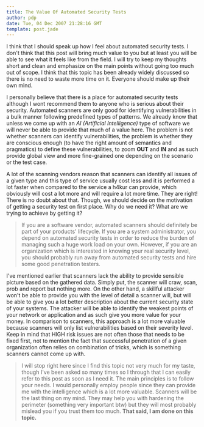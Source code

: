 ```yaml
---
title: The Value Of Automated Security Tests
author: pdp
date: Tue, 04 Dec 2007 21:28:16 GMT
template: post.jade
---
```


I think that I should speak up how I feel about automated security tests. I don't think that this post will bring much value to you but at least you will be able to see what it feels like from the field. I will try to keep my thoughts short and clean and emphasize on the main points without going too much out of scope. I think that this topic has been already widely discussed so there is no need to waste more time on it. Everyone should make up their own mind.

I personally believe that there is a place for automated security tests although I wont recommend them to anyone who is serious about their security. Automated scanners are only good for identifying vulnerabilities in a bulk manner following predefined types of patterns. We already know that unless we come up with an _AI (Artificial Intelligence)_ type of software we will never be able to provide that much of a value here. The problem is not whether scanners can identify vulnerabilities, the problem is whether they are conscious enough (to have the right amount of semantics and pragmatics) to define these vulnerabilities, to zoom **OUT** and **IN** and as such provide global view and more fine-grained one depending on the scenario or the test case.

A lot of the scanning vendors reason that scanners can identify all issues of a given type and this type of service usually cost less and it is performed a lot faster when compared to the service a h4kur can provide, which obviously will cost a lot more and will require a lot more time. They are right! There is no doubt about that. Though, we should decide on the motivation of getting a security test on first place. Why do we need it? What are we trying to achieve by getting it?

> If you are a software vendor, automated scanners should definitely be part of your products' lifecycle. If you are a system administrator, you depend on automated security tests in order to reduce the burden of managing such a huge work load on your own. However, if you are an organization which is interested in knowing your real security level, you should probably run away from automated security tests and hire some good penetration testers.

I've mentioned earlier that scanners lack the ability to provide sensible picture based on the gathered data. Simply put, the scanner will craw, scan, prob and report but nothing more. On the other hand, a skillful attacker won't be able to provide you with the level of detail a scanner will, but will be able to give you a lot better description about the current security state of your systems. The attacker will be able to identify the weakest points of your network or application and as such give you more value for your money. In comparison to scanners, this approach is a lot more valuable because scanners will only list vulnerabilities based on their severity level. Keep in mind that HIGH risk issues are not often those that needs to be fixed first, not to mention the fact that successful penetration of a given organization often relies on combination of tricks, which is something scanners cannot come up with.

> I will stop right here since I find this topic not very much for my taste, though I've been asked so many times so I through that I can easily refer to this post as soon as I need it. The main principles is to follow your needs. I would personally employ people since they can provide me with the intelligence which is a lot more valuable. Scanners will be the last thing on my mind. They may help you with hardening the perimeter (something very important btw) but they will most probably mislead you if you trust them too much. **That said, I am done on this topic.**
